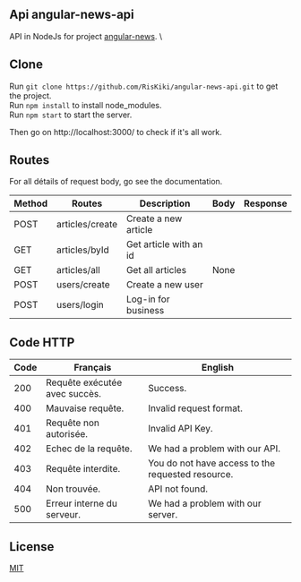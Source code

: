 ## Api angular-news-api
API in NodeJs for project [angular-news](https://github.com/RisKiki/angular-news). \

## Clone

Run `git clone https://github.com/RisKiki/angular-news-api.git` to get the project. \
Run `npm install` to install node_modules. \
Run `npm start` to start the server.


Then go on http://localhost:3000/ to check if it's all work.

## Routes 
For all détails of request body, go see the documentation.

| Method | Routes | Description | Body | Response |
|--------|--------|-------------|------|----------|
| POST | articles/create | Create a new article | | |
| GET | articles/byId | Get article with an id | | |
| GET | articles/all | Get all articles | None | |
| POST | users/create | Create a new user | | |
| POST | users/login | Log-in for business | | |

## Code HTTP 
| Code | Français | English |
|------|----------|---------|
| 200 | Requête exécutée avec succès. | Success.
| 400 | Mauvaise requête. | Invalid request format.
| 401 | Requête non autorisée. | Invalid API Key.
| 402 | Echec de la requête. | We had a problem with our API.
| 403 | Requête interdite. | You do not have access to the requested resource.
| 404 | Non trouvée.  | API not found.
| 500 | Erreur interne du serveur. | We had a problem with our server.

## License
[MIT](https://choosealicense.com/licenses/mit/)